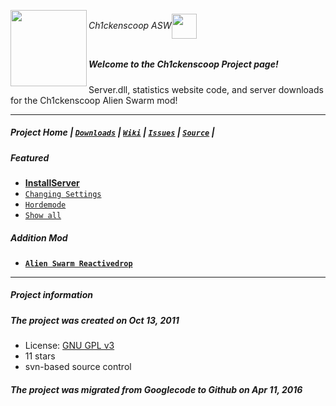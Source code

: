 <a href=https://github.com/Ch1ckenscoop/Project><img align=left src=https://github.com/Ch1ckenscoop/svn/blob/master/wiki/ch1ckenscoop_logo.jpg width=122/></a>
[]()

###### Ch1ckenscoop ASW<a href=https://github.com/Ch1ckenscoop/Project><img align=center src=https://github.com/Ch1ckenscoop/svn/blob/master/wiki/asw_logo.png width=40/></a>
[]()

##### Welcome to the Ch1ckenscoop Project page!
Server.dll, statistics website code, and server downloads for the Ch1ckenscoop Alien Swarm mod!

---

##### Project Home | [`Downloads`](https://github.com/Ch1ckenscoop/Downloads) | [`Wiki`](https://github.com/Ch1ckenscoop/svn/tree/master/wiki) | [`Issues`](https://github.com/Ch1ckenscoop/svn/issues) | [`Source`](https://github.com/Ch1ckenscoop/svn) |

##### Featured
* [**InstallServer**](https://github.com/Ch1ckenscoop/svn/blob/master/wiki/InstallServer.wiki)
* [`Changing Settings`](https://github.com/Ch1ckenscoop/svn/blob/master/wiki/Changing_Settings.wiki)
* [`Hordemode`](https://github.com/Ch1ckenscoop/svn/blob/master/wiki/Hordemode.wiki)
* [`Show all`](https://github.com/Ch1ckenscoop/svn/tree/master/server/swarm/cfg) 

##### Addition Mod
* [**`Alien Swarm Reactivedrop`**](https://github.com/Softcopy/svn-rd/blob/master/wiki/batch_download.wiki)

---

##### Project information

##### The project was created on Oct 13, 2011

 * License:  [GNU GPL v3](http://www.gnu.org/licenses/gpl-3.0-standalone.html)
 * 11 stars
 * svn-based source control
 
##### The project was migrated from Googlecode to Github on Apr 11, 2016
